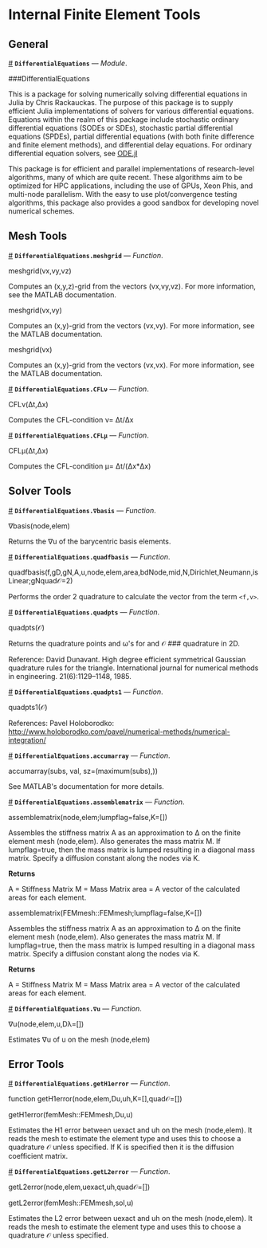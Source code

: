 
<a id='Internal-Finite-Element-Tools-1'></a>

# Internal Finite Element Tools


<a id='General-1'></a>

## General

<a id='DifferentialEquations' href='#DifferentialEquations'>#</a>
**`DifferentialEquations`** &mdash; *Module*.



###DifferentialEquations

This is a package for solving numerically solving differential equations in Julia by Chris Rackauckas. The purpose of this package is to supply efficient Julia implementations of solvers for various differential equations. Equations within the realm of this package include stochastic ordinary differential equations (SODEs or SDEs), stochastic partial differential equations (SPDEs), partial differential equations (with both finite difference and finite element methods), and differential delay equations. For ordinary differential equation solvers, see [ODE.jl](https://github.com/JuliaLang/ODE.jl)

This package is for efficient and parallel implementations of research-level algorithms, many of which are quite recent. These algorithms aim to be optimized for HPC applications, including the use of GPUs, Xeon Phis, and multi-node parallelism. With the easy to use plot/convergence testing algorithms, this package also provides a good sandbox for developing novel numerical schemes.


<a id='Mesh-Tools-1'></a>

## Mesh Tools

<a id='DifferentialEquations.meshgrid' href='#DifferentialEquations.meshgrid'>#</a>
**`DifferentialEquations.meshgrid`** &mdash; *Function*.



meshgrid(vx,vy,vz)

Computes an (x,y,z)-grid from the vectors (vx,vy,vz). For more information, see the MATLAB documentation.

meshgrid(vx,vy)

Computes an (x,y)-grid from the vectors (vx,vy). For more information, see the MATLAB documentation.

meshgrid(vx)

Computes an (x,y)-grid from the vectors (vx,vx). For more information, see the MATLAB documentation.

<a id='DifferentialEquations.CFLν' href='#DifferentialEquations.CFLν'>#</a>
**`DifferentialEquations.CFLν`** &mdash; *Function*.



CFLν(Δt,Δx)

Computes the CFL-condition ν= Δt/Δx

<a id='DifferentialEquations.CFLμ' href='#DifferentialEquations.CFLμ'>#</a>
**`DifferentialEquations.CFLμ`** &mdash; *Function*.



CFLμ(Δt,Δx)

Computes the CFL-condition μ= Δt/(Δx*Δx)


<a id='Solver-Tools-1'></a>

## Solver Tools

<a id='DifferentialEquations.∇basis' href='#DifferentialEquations.∇basis'>#</a>
**`DifferentialEquations.∇basis`** &mdash; *Function*.



∇basis(node,elem)

Returns the ∇u of the barycentric basis elements.

<a id='DifferentialEquations.quadfbasis' href='#DifferentialEquations.quadfbasis'>#</a>
**`DifferentialEquations.quadfbasis`** &mdash; *Function*.



quadfbasis(f,gD,gN,A,u,node,elem,area,bdNode,mid,N,Dirichlet,Neumann,isLinear;gNquad𝒪=2)

Performs the order 2 quadrature to calculate the vector from the term `<f,v>`.

<a id='DifferentialEquations.quadpts' href='#DifferentialEquations.quadpts'>#</a>
**`DifferentialEquations.quadpts`** &mdash; *Function*.



quadpts(𝒪)

Returns the quadrature points and ω's for and 𝒪 ### quadrature in 2D.

Reference: David Dunavant. High degree efficient symmetrical Gaussian quadrature rules for the triangle. International journal for numerical methods in engineering. 21(6):1129–1148, 1985.

<a id='DifferentialEquations.quadpts1' href='#DifferentialEquations.quadpts1'>#</a>
**`DifferentialEquations.quadpts1`** &mdash; *Function*.



quadpts1(𝒪)

References: Pavel Holoborodko: http://www.holoborodko.com/pavel/numerical-methods/numerical-integration/

<a id='DifferentialEquations.accumarray' href='#DifferentialEquations.accumarray'>#</a>
**`DifferentialEquations.accumarray`** &mdash; *Function*.



accumarray(subs, val, sz=(maximum(subs),))

See MATLAB's documentation for more details.

<a id='DifferentialEquations.assemblematrix' href='#DifferentialEquations.assemblematrix'>#</a>
**`DifferentialEquations.assemblematrix`** &mdash; *Function*.



assemblematrix(node,elem;lumpflag=false,K=[])

Assembles the stiffness matrix A as an approximation to Δ on the finite element mesh (node,elem). Also generates the mass matrix M. If lumpflag=true, then the mass matrix is lumped resulting in a diagonal mass matrix. Specify a diffusion constant along the nodes via K.

**Returns**

A = Stiffness Matrix M = Mass Matrix area = A vector of the calculated areas for each element.

assemblematrix(FEMmesh::FEMmesh;lumpflag=false,K=[])

Assembles the stiffness matrix A as an approximation to Δ on the finite element mesh (node,elem). Also generates the mass matrix M. If lumpflag=true, then the mass matrix is lumped resulting in a diagonal mass matrix. Specify a diffusion constant along the nodes via K.

**Returns**

A = Stiffness Matrix M = Mass Matrix area = A vector of the calculated areas for each element.

<a id='DifferentialEquations.∇u' href='#DifferentialEquations.∇u'>#</a>
**`DifferentialEquations.∇u`** &mdash; *Function*.



∇u(node,elem,u,Dλ=[])

Estimates ∇u of u on the mesh (node,elem)


<a id='Error-Tools-1'></a>

## Error Tools

<a id='DifferentialEquations.getH1error' href='#DifferentialEquations.getH1error'>#</a>
**`DifferentialEquations.getH1error`** &mdash; *Function*.



function getH1error(node,elem,Du,uh,K=[],quad𝒪=[])

getH1error(femMesh::FEMmesh,Du,u)

Estimates the H1 error between uexact and uh on the mesh (node,elem). It reads the mesh to estimate the element type and uses this to choose a quadrature 𝒪 unless specified. If K is specified then it is the diffusion coefficient matrix.

<a id='DifferentialEquations.getL2error' href='#DifferentialEquations.getL2error'>#</a>
**`DifferentialEquations.getL2error`** &mdash; *Function*.



getL2error(node,elem,uexact,uh,quad𝒪=[])

getL2error(femMesh::FEMmesh,sol,u)

Estimates the L2 error between uexact and uh on the mesh (node,elem). It reads the mesh to estimate the element type and uses this to choose a quadrature 𝒪 unless specified.

